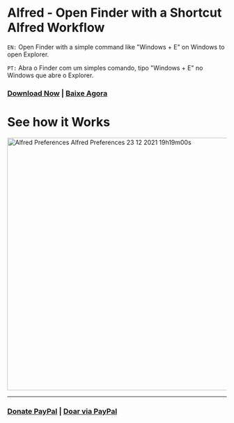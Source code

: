 # Alfred - Open Finder with a Shortcut Alfred Workflow
`EN:` Open Finder with a simple command like "Windows + E" on Windows to open Explorer.

`PT:` Abra o Finder com um simples comando, tipo "Windows + E" no Windows que abre o Explorer.

### [Download Now](https://github.com/gustavosaez/Alfred-Workflow-Open-Finder-with-a-Shortcut/releases/latest/download/Open.Finder.alfredworkflow) | [Baixe Agora](https://github.com/gustavosaez/Alfred-Workflow-Open-Finder-with-a-Shortcut/releases/latest/download/Open.Finder.alfredworkflow)

# See how it Works
<img width="580" alt="Alfred Preferences  Alfred Preferences  23 12 2021  19h19m00s" src="https://user-images.githubusercontent.com/7749461/147295985-35c68935-67f5-4775-a05c-a13e7521e644.png">

---
### [Donate PayPal](https://paypal.me/gustavosaez) | [Doar via PayPal](https://paypal.me/gustavosaez)

